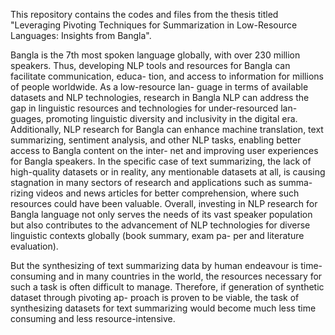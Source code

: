 This repository contains the codes and files from the thesis titled "Leveraging Pivoting Techniques for Summarization in
Low-Resource Languages: Insights from Bangla".

Bangla is the 7th most spoken language globally, with over 230 million speakers. Thus,
developing NLP tools and resources for Bangla can facilitate communication, educa-
tion, and access to information for millions of people worldwide. As a low-resource lan-
guage in terms of available datasets and NLP technologies, research in Bangla NLP
can address the gap in linguistic resources and technologies for under-resourced lan-
guages, promoting linguistic diversity and inclusivity in the digital era. Additionally, NLP
research for Bangla can enhance machine translation, text summarizing, sentiment
analysis, and other NLP tasks, enabling better access to Bangla content on the inter-
net and improving user experiences for Bangla speakers. In the specific case of text
summarizing, the lack of high-quality datasets or in reality, any mentionable datasets at
all, is causing stagnation in many sectors of research and applications such as summa-
rizing videos and news articles for better comprehension, where such resources could
have been valuable. Overall, investing in NLP research for Bangla language not only
serves the needs of its vast speaker population but also contributes to the advancement
of NLP technologies for diverse linguistic contexts globally (book summary, exam pa-
per and literature evaluation).

But the synthesizing of text summarizing data by human endeavour is time-consuming
and in many countries in the world, the resources necessary for such a task is often
difficult to manage. Therefore, if generation of synthetic dataset through pivoting ap-
proach is proven to be viable, the task of synthesizing datasets for text summarizing
would become much less time consuming and less resource-intensive.
